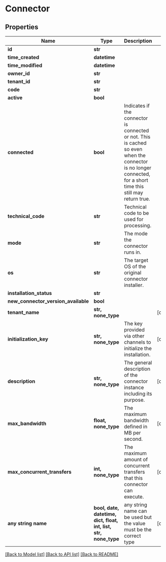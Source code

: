 # Connector


## Properties
Name | Type | Description | Notes
------------ | ------------- | ------------- | -------------
**id** | **str** |  | 
**time_created** | **datetime** |  | 
**time_modified** | **datetime** |  | 
**owner_id** | **str** |  | 
**tenant_id** | **str** |  | 
**code** | **str** |  | 
**active** | **bool** |  | 
**connected** | **bool** | Indicates if the connector is connected or not. This is cached so even when the connector is no longer connected, for a short time this still may return true. | 
**technical_code** | **str** | Technical code to be used for processing. | 
**mode** | **str** | The mode the connector runs in. | 
**os** | **str** | The target OS of the original connector installer. | 
**installation_status** | **str** |  | 
**new_connector_version_available** | **bool** |  | 
**tenant_name** | **str, none_type** |  | [optional] 
**initialization_key** | **str, none_type** | The key provided via other channels to initialize the installation. | [optional] 
**description** | **str, none_type** | The general description of the connector instance including its purpose. | [optional] 
**max_bandwidth** | **float, none_type** | The maximum bandwidth defined in MB per second. | [optional] 
**max_concurrent_transfers** | **int, none_type** | The maximum amount of concurrent transfers that this connector can execute. | [optional] 
**any string name** | **bool, date, datetime, dict, float, int, list, str, none_type** | any string name can be used but the value must be the correct type | [optional]

[[Back to Model list]](../README.md#documentation-for-models) [[Back to API list]](../README.md#documentation-for-api-endpoints) [[Back to README]](../README.md)


